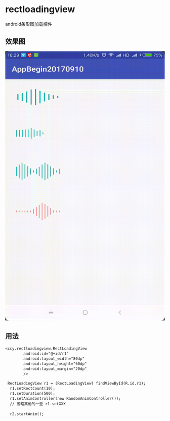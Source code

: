 # rectloadingview
android条形图加载控件

## 效果图
![image](https://github.com/CCY0122/rectloadingview/blob/master/device-2017-12-02-162710%20(2).gif)
## 用法
```
<ccy.rectloadingview.RectLoadingView
        android:id="@+id/r1"
        android:layout_width="80dp"
        android:layout_height="60dp"
        android:layout_margin="20dp"
        />
```
```
 RectLoadingView r1 = (RectLoadingView) findViewById(R.id.r1);
  r1.setRectCount(10);
  r1.setDuration(500);
  r1.setAnimController(new RandomAnimController());
  // 省略其他的一些 r1.setXXX
  
  r2.startAnim();
```
